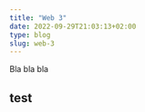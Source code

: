 ```yaml
---
title: "Web 3"
date: 2022-09-29T21:03:13+02:00
type: blog
slug: web-3
---
```

Bla bla bla

## test


